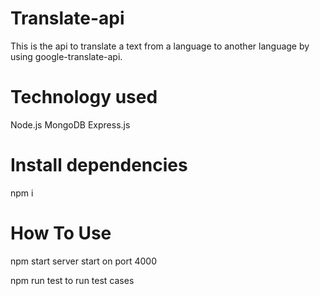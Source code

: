 # Translate-api
This is the api to translate a text from a language to another language by using google-translate-api.

# Technology used
Node.js
MongoDB
Express.js

# Install dependencies
npm i 

# How To Use

 npm start 
 server start on port 4000

 npm run test 
to run test cases

